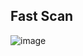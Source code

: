## Fast Scan

![image](https://github.com/user-attachments/assets/eabb22ce-c698-4981-8ed1-42d805d5b0c4)
